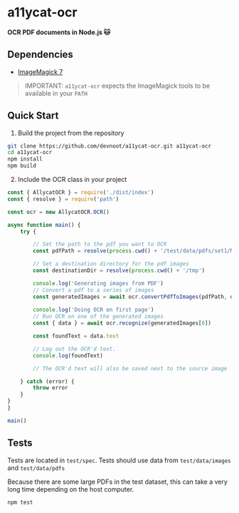 # a11ycat-ocr

**OCR PDF documents in Node.js 🐱**



## Dependencies
* [ImageMagick 7](https://imagemagick.org/) 

>IMPORTANT: `a11ycat-ocr` expects the ImageMagick tools to be available in your `PATH`



## Quick Start 

1. Build the project from the repository

```bash
git clone https://github.com/devnoot/a11ycat-ocr.git a11ycat-ocr
cd a11ycat-ocr
npm install
npm build
```

2. Include the OCR class in your project

```javascript
const { AllycatOCR } = require('./dist/index')
const { resolve } = require('path')

const ocr = new AllycatOCR.OCR()

async function main() {
    try {

        // Set the path to the pdf you want to OCR
        const pdfPath = resolve(process.cwd() + '/test/data/pdfs/set1/Modeling High-Frequency Limit Order Book Dynamics with Support Vector Machines.pdf')

        // Set a destination directory for the pdf images
        const destinationDir = resolve(process.cwd() + '/tmp')

        console.log('Generating images from PDF')
        // Convert a pdf to a series of images
        const generatedImages = await ocr.convertPdfToImages(pdfPath, destinationDir) 
       
        console.log('Doing OCR on first page')
        // Run OCR on one of the generated images
        const { data } = await ocr.recognize(generatedImages[0])

        const foundText = data.text

        // Log out the OCR'd text.
        console.log(foundText)

        // The OCR'd text will also be saved next to the source image

    } catch (error) {
        throw error
    }
}
}

main()

```



## Tests

Tests are located in `test/spec`. Tests should use data from `test/data/images` and `test/data/pdfs`

Because there are some large PDFs in the test dataset, this can take a very long time depending on the host computer.

```
npm test
```